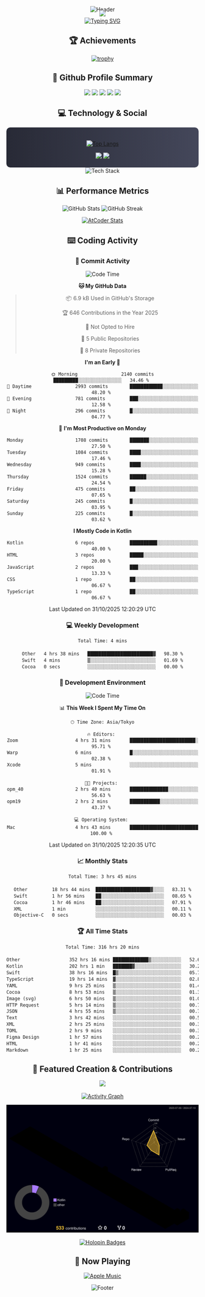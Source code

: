 <div align="center">
  
![Header](https://capsule-render.vercel.app/api?type=waving&color=gradient&customColorList=12&height=300&section=header&text=Welcome%20to%20Batapii's%20Universe&fontSize=50&animation=fadeIn&fontAlignY=40&desc=Android%20Developer%20|%20Kotlin%20LOVE%20)

<div style="margin-top: -20px;">
  <img src="https://readme-typing-svg.herokuapp.com/?lines=Crafting+Android+Experiences;Building+Tomorrow's+Apps+Today;Always+Learning,+Always+Growing&font=Fira%20Code&center=true&width=440&height=45&color=f75c7e&vCenter=true&size=22&pause=1000">
</div>

<a href="https://git.io/typing-svg">
  <img src="https://readme-typing-svg.demolab.com?font=Fira+Code&weight=600&size=28&duration=4000&pause=1000&center=true&vCenter=true&width=800&lines=Hey+there!+I'm+Batapii+%F0%9F%91%8B;Android+Developer+from+Japan+%F0%9F%87%AF%F0%9F%87%B5" alt="Typing SVG" />
</a>

## 🏆 Achievements

[![trophy](https://github-profile-trophy.vercel.app/?username=batapii&theme=onestar&no-frame=true&no-bg=true&column=8&rank=SECRET,SSS,SS,S,AAA,AA,A,B,C,?&margin-w=10&margin-h=10)](https://github.com/ryo-ma/github-profile-trophy)

## 🎯 Github Profile Summary

<div align="center">
  <img src="http://github-profile-summary-cards.vercel.app/api/cards/profile-details?username=batapii&theme=radical" />
  <img src="http://github-profile-summary-cards.vercel.app/api/cards/repos-per-language?username=batapii&theme=radical" />
  <img src="http://github-profile-summary-cards.vercel.app/api/cards/most-commit-language?username=batapii&theme=radical" />
  <img src="http://github-profile-summary-cards.vercel.app/api/cards/stats?username=batapii&theme=radical" />
  <img src="http://github-profile-summary-cards.vercel.app/api/cards/productive-time?username=batapii&theme=radical" />
</div>

## 💻 Technology & Social

<div align="center" style="background: linear-gradient(to right, #282A36, #44475A); padding: 20px; border-radius: 10px;">

[![Top Langs](https://github-readme-stats.vercel.app/api/top-langs/?username=batapii
)](https://github.com/anuraghazra/github-readme-stats)

<div style="margin-top: 15px">
<a href="https://github.com/batapii"><img src="https://img.shields.io/github/followers/batapii?style=for-the-badge&logo=github&label=Follow&color=ff6e96&labelColor=282A36"/></a>
<a href="https://twitter.com/batapii3939"><img src="https://img.shields.io/twitter/follow/batapii?style=for-the-badge&logo=twitter&color=1DA1F2&labelColor=282A36&label= Twitter"/></a>
</div>

</div>

<div align="center">
<img src="https://github-readme-tech-stack.vercel.app/api/cards?title=Tech+Stack&align=center&titleAlign=center&fontSize=20&lineHeight=10&lineCount=4&theme=github_dark&width=800&bg=%230D1117&badge=%23161B22&border=%2321262D&titleColor=%2358A6FF&line1=kotlin%2Ckotlin%2C0095D5%3Bandroid%2Candroid%2C00ff00%3Bjetpackcompose%2Cjetpack%2C4285F4%3B&line2=swift%2Cswift%2CFA7343%3Bfirebase%2Cfirebase%2CFFCA28%3Bgithub%2Cgithub%2C181717%3B&line3=typescript%2Ctypescript%2C3178C6%3Bgraphql%2Cgraphql%2CE10098%3Bsupabase%2Csupabase%2C3FCF8E%3B&line4=gradle%2Cgradle%2C02303A%3Bgitkraken%2Cgitkraken%2C179287%3Bpostman%2Cpostman%2CFF6C37%3B" alt="Tech Stack" />
</div>



## 📊 Performance Metrics

<div align="center">

![GitHub Stats](https://github-readme-stats.vercel.app/api?username=batapii&show_icons=true&theme=radical&hide_border=true&bg_color=0D1117)
![GitHub Streak](https://github-readme-streak-stats.herokuapp.com/?user=batapii&theme=radical&hide_border=true&background=0D1117)

[![AtCoder Stats](https://atcoder-readme-stats.vercel.app/stats/batapii3939?theme=dark&show_history=5&width=495)](https://github.com/iwbc-mzk/atcoder-readme-stats)

</div>

## ⌨️ Coding Activity

### 🌟 Commit Activity
<!--START_SECTION:commit-stats-->
![Code Time](http://img.shields.io/badge/Code%20Time-668%20hrs%2037%20mins-blue)

**🐱 My GitHub Data** 

> 📦 6.9 kB Used in GitHub's Storage 
 > 
> 🏆 646 Contributions in the Year 2025
 > 
> 🚫 Not Opted to Hire
 > 
> 📜 5 Public Repositories 
 > 
> 🔑 8 Private Repositories 
 > 
**I'm an Early 🐤** 

```text
🌞 Morning                2140 commits        █████████░░░░░░░░░░░░░░░░   34.46 % 
🌆 Daytime                2993 commits        ████████████░░░░░░░░░░░░░   48.20 % 
🌃 Evening                781 commits         ███░░░░░░░░░░░░░░░░░░░░░░   12.58 % 
🌙 Night                  296 commits         █░░░░░░░░░░░░░░░░░░░░░░░░   04.77 % 
```
📅 **I'm Most Productive on Monday** 

```text
Monday                   1708 commits        ███████░░░░░░░░░░░░░░░░░░   27.50 % 
Tuesday                  1084 commits        ████░░░░░░░░░░░░░░░░░░░░░   17.46 % 
Wednesday                949 commits         ████░░░░░░░░░░░░░░░░░░░░░   15.28 % 
Thursday                 1524 commits        ██████░░░░░░░░░░░░░░░░░░░   24.54 % 
Friday                   475 commits         ██░░░░░░░░░░░░░░░░░░░░░░░   07.65 % 
Saturday                 245 commits         █░░░░░░░░░░░░░░░░░░░░░░░░   03.95 % 
Sunday                   225 commits         █░░░░░░░░░░░░░░░░░░░░░░░░   03.62 % 
```


**I Mostly Code in Kotlin** 

```text
Kotlin                   6 repos             ██████████░░░░░░░░░░░░░░░   40.00 % 
HTML                     3 repos             █████░░░░░░░░░░░░░░░░░░░░   20.00 % 
JavaScript               2 repos             ███░░░░░░░░░░░░░░░░░░░░░░   13.33 % 
CSS                      1 repo              ██░░░░░░░░░░░░░░░░░░░░░░░   06.67 % 
TypeScript               1 repo              ██░░░░░░░░░░░░░░░░░░░░░░░   06.67 % 
```




 Last Updated on 31/10/2025 12:20:29 UTC
<!--END_SECTION:commit-stats-->

### 💻 Weekly Development
<!--START_SECTION:wakatime-->

```txt
Total Time: 4 mins

Other   4 hrs 38 mins   ████████████████████████▓   98.30 %
Swift   4 mins          ▒░░░░░░░░░░░░░░░░░░░░░░░░   01.69 %
Cocoa   0 secs          ░░░░░░░░░░░░░░░░░░░░░░░░░   00.00 %
```

<!--END_SECTION:wakatime-->

### 🔨 Development Environment
<!--START_SECTION:dev-stats-->
![Code Time](http://img.shields.io/badge/Code%20Time-668%20hrs%2037%20mins-blue)

📊 **This Week I Spent My Time On** 

```text
🕑︎ Time Zone: Asia/Tokyo

🔥 Editors: 
Zoom                     4 hrs 31 mins       ████████████████████████░   95.71 % 
Warp                     6 mins              █░░░░░░░░░░░░░░░░░░░░░░░░   02.38 % 
Xcode                    5 mins              ░░░░░░░░░░░░░░░░░░░░░░░░░   01.91 % 

🐱‍💻 Projects: 
opm_40                   2 hrs 40 mins       ██████████████░░░░░░░░░░░   56.63 % 
opm19                    2 hrs 2 mins        ███████████░░░░░░░░░░░░░░   43.37 % 

💻 Operating System: 
Mac                      4 hrs 43 mins       █████████████████████████   100.00 % 
```


 Last Updated on 31/10/2025 12:20:35 UTC
<!--END_SECTION:dev-stats-->

### 📈 Monthly Stats
<!--START_SECTION:wakamonth-->

```txt
Total Time: 3 hrs 45 mins

Other         18 hrs 44 mins  ████████████████████▓░░░░   83.31 %
Swift         1 hr 56 mins    ██░░░░░░░░░░░░░░░░░░░░░░░   08.65 %
Cocoa         1 hr 46 mins    ██░░░░░░░░░░░░░░░░░░░░░░░   07.91 %
XML           1 min           ░░░░░░░░░░░░░░░░░░░░░░░░░   00.11 %
Objective-C   0 secs          ░░░░░░░░░░░░░░░░░░░░░░░░░   00.03 %
```

<!--END_SECTION:wakamonth-->

### 🏆 All Time Stats
<!--START_SECTION:wakaalltime-->

```txt
Total Time: 316 hrs 20 mins

Other                  352 hrs 16 mins █████████████▒░░░░░░░░░░░   52.69 %
Kotlin                 202 hrs 1 min   ███████▓░░░░░░░░░░░░░░░░░   30.22 %
Swift                  38 hrs 16 mins  █▒░░░░░░░░░░░░░░░░░░░░░░░   05.72 %
TypeScript             19 hrs 14 mins  ▓░░░░░░░░░░░░░░░░░░░░░░░░   02.88 %
YAML                   9 hrs 25 mins   ▒░░░░░░░░░░░░░░░░░░░░░░░░   01.41 %
Cocoa                  8 hrs 53 mins   ▒░░░░░░░░░░░░░░░░░░░░░░░░   01.33 %
Image (svg)            6 hrs 50 mins   ▒░░░░░░░░░░░░░░░░░░░░░░░░   01.02 %
HTTP Request           5 hrs 14 mins   ▒░░░░░░░░░░░░░░░░░░░░░░░░   00.78 %
JSON                   4 hrs 55 mins   ▒░░░░░░░░░░░░░░░░░░░░░░░░   00.74 %
Text                   3 hrs 42 mins   ░░░░░░░░░░░░░░░░░░░░░░░░░   00.56 %
XML                    2 hrs 25 mins   ░░░░░░░░░░░░░░░░░░░░░░░░░   00.36 %
TOML                   2 hrs 9 mins    ░░░░░░░░░░░░░░░░░░░░░░░░░   00.32 %
Figma Design           1 hr 57 mins    ░░░░░░░░░░░░░░░░░░░░░░░░░   00.29 %
HTML                   1 hr 41 mins    ░░░░░░░░░░░░░░░░░░░░░░░░░   00.25 %
Markdown               1 hr 25 mins    ░░░░░░░░░░░░░░░░░░░░░░░░░   00.21 %
```

<!--END_SECTION:wakaalltime-->


## 🌟 Featured Creation & Contributions

<div align="center">
  <a href="https://github.com/batapii/ToDoSNS">
    <img src="https://github-readme-stats.vercel.app/api/pin/?username=batapii&repo=ToDoSNS&theme=radical&hide_border=true&bg_color=0D1117" />
  </a>

[![Activity Graph](https://github-readme-activity-graph.vercel.app/graph?username=batapii&custom_title=Contribution%20Graph&hide_border=true&theme=radical&bg_color=0D1117)](https://github.com/ashutosh00710/github-readme-activity-graph)

![3D Contrib](./profile-3d-contrib/profile-night-rainbow.svg)

[![Holopin Badges](https://holopin.me/batapii)](https://holopin.io/@batapii)

</div>

## 🎵 Now Playing

<div align="center">
  
[![Apple Music](https://music-profile.rayriffy.com/theme/dark.svg?uid=001005.6598667d2ffd4a10a4f429edd0ba24c4.1156)](https://github.com/rayriffy/apple-music-github-profile)

</div>

![Footer](https://capsule-render.vercel.app/api?type=waving&color=gradient&customColorList=12&height=100&section=footer)

</div>
